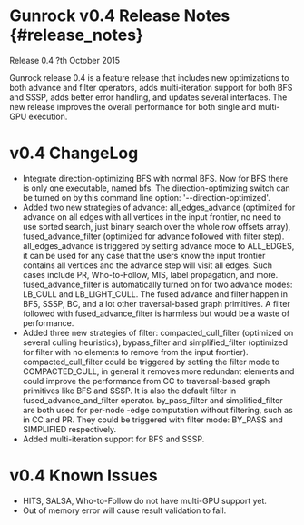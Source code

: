Gunrock v0.4 Release Notes {#release_notes}
==========================

Release 0.4
?th October 2015

Gunrock release 0.4 is a feature release that includes new optimizations to
both advance and filter operators, adds multi-iteration support for both BFS
and SSSP, adds better error handling, and updates several interfaces. The new
release improves the overall performance for both single and multi-GPU
execution.

v0.4 ChangeLog
==============
 - Integrate direction-optimizing BFS with normal BFS. Now for BFS there is only one executable, named bfs. The direction-optimizing switch can be turned on by this command line option: '--direction-optimized'.
 - Added two new strategies of advance: all_edges_advance (optimized for
   advance on all edges with all vertices in the input frontier, no need to use
   sorted search, just binary search over the whole row offsets array),
   fused_advance_filter (optimized for advance followed with filter step).
   all_edges_advance is triggered by setting advance mode to ALL_EDGES, it can
   be used for any case that the users know the input frontier contains all
   vertices and the advance step will visit all edges. Such cases include PR,
   Who-to-Follow, MIS, label propagation, and more. fused_advance_filter is
   automatically turned on for two advance modes: LB_CULL and LB_LIGHT_CULL.
   The fused advance and filter happen in BFS, SSSP, BC, and a lot other
   traversal-based graph primitives. A filter followed with
   fused_advance_filter is harmless but would be a waste of performance.
 - Added three new strategies of filter: compacted_cull_filter (optimized on
   several culling heuristics), bypass_filter and simplified_filter (optimized
   for filter with no elements to remove from the input frontier).
   compacted_cull_filter could be triggered by setting the filter mode to
   COMPACTED_CULL, in general it removes more redundant elements and could
   improve the performance from CC to traversal-based graph primitives like BFS
   and SSSP. It is also the default filter in fused_advance_and_filter
   operator. by_pass_filter and simplified_filter are both used for per-node
   -edge computation without filtering, such as in CC and PR.  They could be
   triggered with filter mode: BY_PASS and SIMPLIFIED respectively.
 - Added multi-iteration support for BFS and SSSP.

v0.4 Known Issues
=================
 - HITS, SALSA, Who-to-Follow do not have multi-GPU support yet.
 - Out of memory error will cause result validation to fail.
